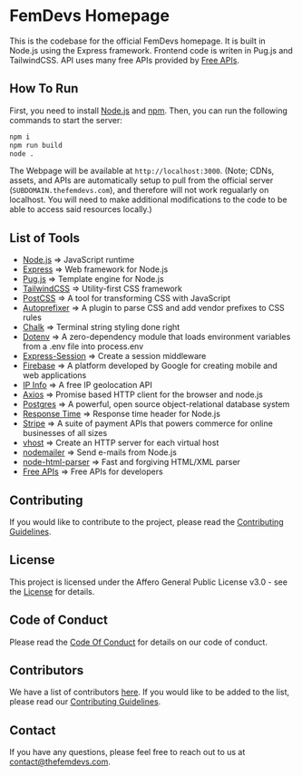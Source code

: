 # FemDevs Homepage

This is the codebase for the official FemDevs homepage. It is built in Node.js using the Express framework.
Frontend code is writen in Pug.js and TailwindCSS.
API uses many free APIs provided by [Free APIs](https://free-apis.github.io/).

## How To Run

First, you need to install [Node.js](https://nodejs.org/) and [npm](https://npmjs.com). Then, you can run the following commands to start the server:

```bash
npm i
npm run build
node .
```

The Webpage will be available at `http://localhost:3000`. (Note; CDNs, assets, and APIs are automatically setup to pull from the official server (`SUBDOMAIN.thefemdevs.com`), and therefore will not work regualarly on localhost. You will need to make additional modifications to the code to be able to access said resources locally.)

## List of Tools

- [Node.js](https://nodejs.org/) => JavaScript runtime
- [Express](https://expressjs.com/) => Web framework for Node.js
- [Pug.js](https://pugjs.org/) => Template engine for Node.js
- [TailwindCSS](https://tailwindcss.com/) => Utility-first CSS framework
- [PostCSS](https://postcss.org/) => A tool for transforming CSS with JavaScript
- [Autoprefixer](https://npmjs.com/package/autoprefixer) => A plugin to parse CSS and add vendor prefixes to CSS rules
- [Chalk](https://npmjs.com/package/chalk) => Terminal string styling done right
- [Dotenv](https://npmjs.com/package/dotenv) => A zero-dependency module that loads environment variables from a .env file into process.env
- [Express-Session](https://npmjs.com/package/express-session) => Create a session middleware
- [Firebase](https://firebase.google.com/) => A platform developed by Google for creating mobile and web applications
- [IP Info](https://ipinfo.io/) => A free IP geolocation API
- [Axios](https://npmjs.com/package/axios) => Promise based HTTP client for the browser and node.js
- [Postgres](https://www.postgresql.org/) => A powerful, open source object-relational database system
- [Response Time](https://npmjs.com/package/response-time) => Response time header for Node.js
- [Stripe](https://stripe.com/) => A suite of payment APIs that powers commerce for online businesses of all sizes
- [vhost](https://npmjs.com/package/vhost) => Create an HTTP server for each virtual host
- [nodemailer](https://nodemailer.com/) => Send e-mails from Node.js
- [node-html-parser](https://npmjs.com/package/node-html-parser) => Fast and forgiving HTML/XML parser
- [Free APIs](https://free-apis.github.io/) => Free APIs for developers

## Contributing

If you would like to contribute to the project, please read the [Contributing Guidelines](https://oss.thefemdevs.com/contributing).

## License

This project is licensed under the Affero General Public License v3.0 - see the [License](https://oss.thefemdevs.com/license) for details.

## Code of Conduct

Please read the [Code Of Conduct](https://oss.thefemdevs.com/code-of-conduct) for details on our code of conduct.

## Contributors

We have a list of contributors [here](https://oss.thefemdevs.com/contributors). If you would like to be added to the list, please read our [Contributing Guidelines](#contributing).

## Contact

If you have any questions, please feel free to reach out to us at [contact@thefemdevs.com](mailto:contact@thefemdevs.com).
